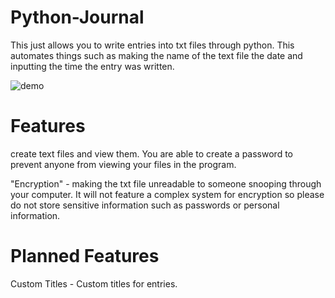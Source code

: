 # Python-Journal

This just allows you to write entries into txt files through python. This automates things such as making the name of the text file the date and inputting the time the entry was written.


![demo](https://github.com/BIGGPIU/Python-Journal/assets/114438660/69315524-becd-4b1a-bf02-61d90be8e6d1)




# Features 
create text files and view them. You are able to create a password to prevent anyone from viewing your files in the program.

"Encryption" - making the txt file unreadable to someone snooping through your computer. It will not feature a complex system for encryption so please do not store sensitive information such as passwords or personal information. 

# Planned Features
Custom Titles - Custom titles for entries.
